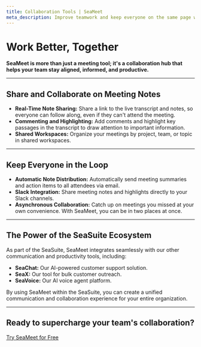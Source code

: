 ```yaml
---
title: Collaboration Tools | SeaMeet
meta_description: Improve teamwork and keep everyone on the same page with SeaMeet's collaboration tools. Share notes, create action items, and more.
---
```


# **Work Better, Together**

**SeaMeet is more than just a meeting tool; it's a collaboration hub that helps your team stay aligned, informed, and productive.**

---

## **Share and Collaborate on Meeting Notes**

- **Real-Time Note Sharing:** Share a link to the live transcript and notes, so everyone can follow along, even if they can't attend the meeting.
- **Commenting and Highlighting:** Add comments and highlight key passages in the transcript to draw attention to important information.
- **Shared Workspaces:** Organize your meetings by project, team, or topic in shared workspaces.

---

## **Keep Everyone in the Loop**

- **Automatic Note Distribution:** Automatically send meeting summaries and action items to all attendees via email.
- **Slack Integration:** Share meeting notes and highlights directly to your Slack channels.
- **Asynchronous Collaboration:** Catch up on meetings you missed at your own convenience. With SeaMeet, you can be in two places at once.

---

## **The Power of the SeaSuite Ecosystem**

As part of the SeaSuite, SeaMeet integrates seamlessly with our other communication and productivity tools, including:

- **SeaChat:** Our AI-powered customer support solution.
- **SeaX:** Our tool for bulk customer outreach.
- **SeaVoice:** Our AI voice agent platform.

By using SeaMeet within the SeaSuite, you can create a unified communication and collaboration experience for your entire organization.

---

## **Ready to supercharge your team's collaboration?**

[Try SeaMeet for Free](#)
